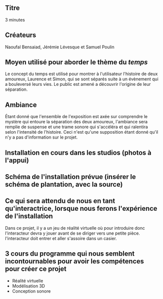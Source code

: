 ## Titre 

3 minutes

## Créateurs

Naoufal Bensaiad, Jérémie Lévesque et Samuel Poulin 

## Moyen utilisé pour aborder le thème du *temps* 

Le concept du temps est utilisé pour montrer à l'utilisateur l'histoire de deux amoureux, Laurence et Simon, qui se sont séparés suite à un évènement qui a bouleversé leurs vies. Le public est amené a découvrir l'origine de leur séparation. 

## Ambiance

Étant donné que l'ensemble de l'exposition est axée sur comprendre le mystère qui entoure la séparation des deux amoureux, l'ambiance sera remplie de suspense et une trame sonore qui s'accéléra et qui ralentira selon l'intensité de l'histoire. Ceci n'est qu'une supposition étant donné qu'il n'y a pas d'information sur le projet.

## Installation en cours dans les studios (photos à l'appui)

## Schéma de l'installation prévue (insérer le schéma de plantation, avec la source)

## Ce qui sera attendu de nous en tant qu'interactrice, lorsque nous ferons l'expérience de l'installation
Dans ce projet, il y a un jeu de réalité virtuelle où pour introduire donc l'interacteur devra y jouer avant de se diriger vers une petite pièce. l'interacteur doit entrer et aller s'assoire dans un casier. 
## 3 cours du programme qui nous semblent incontournables pour avoir les compétences pour créer ce projet 
 - Réalité virtuelle
 - Modélisation 3D
 - Conception sonore
